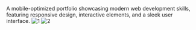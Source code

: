 A mobile-optimized portfolio showcasing modern web development skills, 
featuring responsive design, interactive elements, and a sleek user interface.
![1](https://github.com/user-attachments/assets/611385d8-e07c-4cd3-93b1-3c6210f33711)
![2](https://github.com/user-attachments/assets/8b2b3dca-7bda-4ec3-8a65-b7d290523d57)
